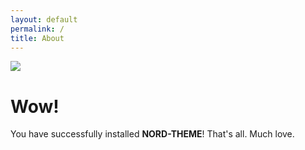 ```yaml
---
layout: default
permalink: /
title: About
---
```

<!--
{% include inline-image.html image_left="https://unsplash.com/photos/W4o1oWx0k0g/download?force=true" text_left="" image_right="" text_right="Some more text that will appear to the left of the image." %}
-->

![](https://unsplash.com/photos/W4o1oWx0k0g/download?force=true#inline)

# Wow!
You have successfully installed **NORD-THEME**! That's all. Much love.